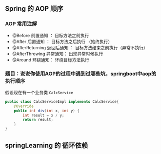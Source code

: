 ## Spring 的 AOP 顺序

### AOP 常用注解

- @Before 				  前置通知 ： 目标方法之前执行
- @After 			         后置通知 ： 目标方法之后执行 （始终执行）
- @AfterReturning    返回后通知 ： 目标方法结束之前执行（异常不执行）
- @AfterThrowing     异常通知： 出现异常时候执行
- @Around                 环绕通知： 环绕目标方法执行

### 题目：说说你使用AOP的过程中遇到过哪些坑，springboot中aop的执行顺序

假设现在有一个业务类 `CalcService`

```java
public class CalcServiceImpl implements CalcService{
    @Override
    public int div(int x, int y) {
        int result = x / y;
        return result;
    }
}
```



## springLearning 的 循环依赖